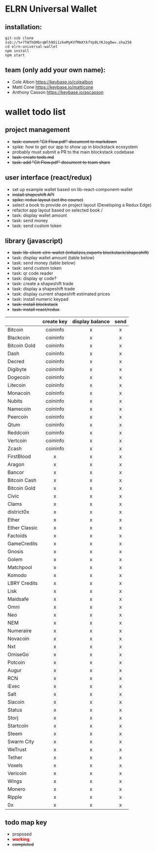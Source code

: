 # ELRN Universal Wallet

## installation:
~~~~
git-ssb clone ssb://%+7TAThOHbrqWlh9Oi1zkeMyKVfMmXtkfVp0LYKJogOw=.sha256
cd elrn-universal-wallet
npm install
npm start
~~~~

## team (only add your own name):
- Cole Albon https://keybase.io/colealbon
- Matti Cone https://keybase.io/matticone
- Anthony Casson https://keybase.io/ascasson

# wallet todo list

## project management
- ~~task: convert "Git Flow.pdf" document to markdown~~
- spike: how to get our app to show up in blockstack ecosystem
 - probably must submit a PR to the main blockstack codebase
- ~~task: create todo.md~~
- ~~task: add "Git Flow.pdf" document to team share~~

## user interface (react/redux)
- set up example wallet based on lib-react-component-wallet
- ~~install shapeshift API~~
- ~~spike: redux layout (set the course)~~
- select a book to provide on project layout (Developing a Redux Edge)
- refactor app layout based on selected book /
- task: display wallet amount
- task: send money
- task: send custom token

## library (javascript)
- ~~task: lib-client-elrn-wallet (initializes,exports blockstack/shapeshift)~~
- task: display wallet amount (table below)
- task: send money (table below)
- task: send custom token
- task: qr code reader
- task: display qr code?
- task: create a shapeshift trade
- task: display a shapeshift trade
- task: display current shapeshift estimated prices
- task: install numeric keypad
- ~~task: install blockstack~~
- ~~task: install react/redux~~

| | create key | display balance | send |
|----------|:---------:|:--------:|:---------:|
| Bitcoin|coininfo | x | x |
| Blackcoin | coininfo | x | x |
| Bitcoin Gold | coininfo | x | x |
| Dash | coininfo | x | x |
| Decred | coininfo | x | x |
| Digibyte | coininfo | x | x |
| Dogecoin | coininfo | x | x |
| Litecoin | coininfo | x | x |
| Monacoin | coininfo | x | x |
| Nubits | coininfo | x | x |
| Namecoin | coininfo | x | x |
| Peercoin | coininfo | x | x |
| Qtum | coininfo | x | x |
| Reddcoin | coininfo | x | x |
| Vertcoin | coininfo | x | x |
| Zcash | coininfo | x | x |
| FirstBlood | x | x | x |
| Aragon | x | x | x |
| Bancor | x | x | x |
| Bitcoin Cash | x | x | x |
| Bitcoin Gold | x | x | x |
| Civic | x | x | x |
| Clams | x | x | x |
| district0x | x | x | x |
| Ether | x | x | x |
| Ether Classic | x | x | x |
| Factoids | x | x | x |
| GameCredits | x | x | x |
| Gnosis | x | x | x |
| Golem | x | x | x |
| Matchpool | x | x | x |
| Komodo | x | x | x |
| LBRY Credits | x | x | x |
| Lisk | x | x | x |
| Maidsafe | x | x | x |
| Omni | x | x | x |
| Neo | x | x | x |
| NEM | x | x | x |
| Numeraire | x | x | x |
| Novacoin | x | x | x |
| Nxt | x | x | x |
| OmiseGo | x | x | x |
| Potcoin | x | x | x |
| Augur | x | x | x |
| RCN | x | x | x |
| iExec | x | x | x |
| Salt | x | x | x |
| Siacoin | x | x | x |
| Status | x | x | x |
| Storj | x | x | x |
| Startcoin | x | x | x |
| Steem | x | x | x |
| Swarm City | x | x | x |
| WeTrust | x | x | x |
| Tether | x | x | x |
| Voxels | x | x | x |
| Vericoin | x | x | x |
| Wings | x | x | x |
| Monero | x | x | x |
| Ripple | x | x | x |
| 0x | x | x | x |


## todo map key
- proposed
- <span style="color:red">**working**<span>
- ~~completed~~
